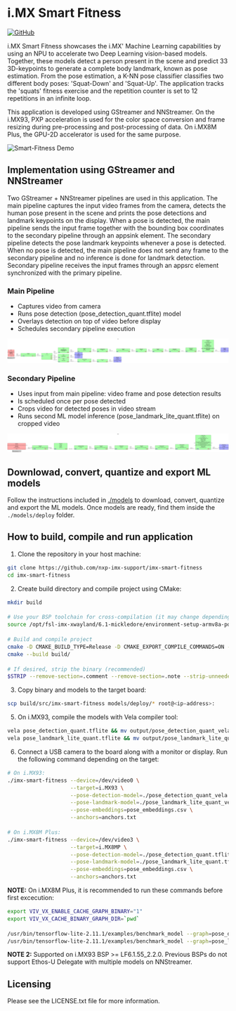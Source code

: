 # i.MX Smart Fitness

[![GitHub](https://img.shields.io/github/license/nxp-imx-support/imx-smart-fitness)](./LICENSE)

i.MX Smart Fitness showcases the i.MX' Machine Learning capabilities by using an NPU to accelerate two Deep Learning
vision-based models. Together, these models detect a person present in the scene and predict 33 3D-keypoints to
generate a complete body landmark, known as pose estimation. From the pose estimation, a K-NN pose classifier
classifies two different body poses: 'Squat-Down' and 'Squat-Up'. The application tracks the 'squats' fitness exercise
and the repetition counter is set to 12 repetitions in an infinite loop.

This application is developed using GStreamer and NNStreamer. On the i.MX93, PXP acceleration is used for the color
space conversion and frame resizing during pre-processing and post-processing of data. On i.MX8M Plus, the GPU-2D
accelerator is used for the same purpose.

![Smart-Fitness Demo](./data/output.webp)

## Implementation using GStreamer and NNStreamer

Two GStreamer + NNStreamer pipelines are used in this application. The main pipeline captures the input video frames
from the camera, detects the human pose present in the scene and prints the pose detections and landmark keypoints on
the display. When a pose is detected, the main pipeline sends the input frame together with the bounding box
coordinates to the secondary pipeline through an appsink element. The secondary pipeline detects the pose landmark
keypoints whenever a pose is detected. When no pose is detected, the main pipeline does not send any frame to the
secondary pipeline and no inference is done for landmark detection. Secondary pipeline receives the input frames
through an appsrc element synchronized with the primary pipeline.

### Main Pipeline

* Captures video from camera
* Runs pose detection (pose_detection_quant.tflite) model
* Overlays detection on top of video before display
* Schedules secondary pipeline execution

![Primary-Pipeline](./data/main_pipeline.svg)

### Secondary Pipeline

* Uses input from main pipeline: video frame and pose detection results
* Is scheduled once per pose detected
* Crops video for detected poses in video stream
* Runs second ML model inference (pose_landmark_lite_quant.tflite) on cropped video

![Secondary-Pipeline](./data/secondary_pipeline.svg)

## Downlowad, convert, quantize and export ML models

Follow the instructions included in [./models](./models/) to download, convert, quantize and export the
ML models. Once models are ready, find them inside the `./models/deploy` folder.

## How to build, compile and run application

1. Clone the repository in your host machine:

```bash
git clone https://github.com/nxp-imx-support/imx-smart-fitness
cd imx-smart-fitness
```

2. Create build directory and compile project using CMake:

```bash
mkdir build

# Use your BSP toolchain for cross-compilation (it may change depending on your specific installation)
source /opt/fsl-imx-xwayland/6.1-mickledore/environment-setup-armv8a-poky-linux

# Build and compile project
cmake -D CMAKE_BUILD_TYPE=Release -D CMAKE_EXPORT_COMPILE_COMMANDS=ON -S ./ -B build/
cmake --build build/ 

# If desired, strip the binary (recommended)
$STRIP --remove-section=.comment --remove-section=.note --strip-unneeded build/src/imx-smart-fitness
```

3. Copy binary and models to the target board:

```bash
scp build/src/imx-smart-fitness models/deploy/* root@<ip-address>:
```

5. On i.MX93, compile the models with Vela compiler tool:

```bash
vela pose_detection_quant.tflite && mv output/pose_detection_quant_vela.tflite .
vela pose_landmark_lite_quant.tflite && mv output/pose_landmark_lite_quant_vela.tflite .
```

6. Connect a USB camera to the board along with a monitor or display. Run the
following command depending on the target:

```bash
# On i.MX93:
./imx-smart-fitness --device=/dev/video0 \
                    --target=i.MX93 \
                    --pose-detection-model=./pose_detection_quant_vela.tflite \
                    --pose-landmark-model=./pose_landmark_lite_quant_vela.tflite \
                    --pose-embeddings=pose_embeddings.csv \
                    --anchors=anchors.txt

# On i.MX8M Plus:
./imx-smart-fitness --device=/dev/video3 \
                    --target=i.MX8MP \
                    --pose-detection-model=./pose_detection_quant.tflite \
                    --pose-landmark-model=./pose_landmark_lite_quant.tflite \
                    --pose-embeddings=pose_embeddings.csv \
                    --anchors=anchors.txt
```

**NOTE:** On i.MX8M Plus, it is recommended to run these commands before first excecution:

```bash
export VIV_VX_ENABLE_CACHE_GRAPH_BINARY="1"
export VIV_VX_CACHE_BINARY_GRAPH_DIR=`pwd`

/usr/bin/tensorflow-lite-2.11.1/examples/benchmark_model --graph=pose_detection_quant.tflite --external_delegate_path=/usr/lib/libvx_delegate.so
/usr/bin/tensorflow-lite-2.11.1/examples/benchmark_model --graph=pose_landmark_lite_quant.tflite --external_delegate_path=/usr/lib/libvx_delegate.so
```

**NOTE 2:** Supported on i.MX93 BSP >= LF6.1.55_2.2.0. Previous BSPs do not support Ethos-U Delegate with multiple models on NNStreamer.

## Licensing

Please see the LICENSE.txt file for more information.
